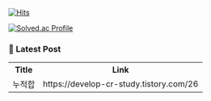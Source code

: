 
<!--
**daecheolsong/daecheolsong** is a ✨ _special_ ✨ repository because its `README.md` (this file) appears on your GitHub profile.

Here are some ideas to get you started:

- 🔭 I’m currently working on ...
- 🌱 I’m currently learning ...
- 👯 I’m looking to collaborate on ...
- 🤔 I’m looking for help with ...
- 💬 Ask me about ...
- 📫 How to reach me: ...
- 😄 Pronouns: ...
- ⚡ Fun fact: ...
-->

[![Hits](https://hits.seeyoufarm.com/api/count/incr/badge.svg?url=https%3A%2F%2Fgithub.com%2Fdaecheolsong&count_bg=%233EEEBA&title_bg=%237A9597&icon=&icon_color=%23E7E7E7&title=hits&edge_flat=false)](https://hits.seeyoufarm.com)

[![Solved.ac Profile](http://mazassumnida.wtf/api/v2/generate_badge?boj=dombes)](https://solved.ac/dombes/)

### 📖 Latest Post
<table>
  <tr><th>Title</th><th>Link</th></tr>
  <!-- TISTORY:START --><tr><td>누적합</td><td>https://develop-cr-study.tistory.com/26</td></tr><!-- TISTORY:END-->
</table>
